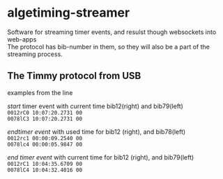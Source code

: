 # algetiming-streamer
Software for streaming timer events, and resulst though websockets into web-apps  
The protocol has bib-number in them, so they will also be a part of the streaming process.  
  
## The Timmy protocol from USB
examples from the line  
  
*start* timer event with current time bib12(right) and bib79(left)  
`0012rC0 10:07:20.2731 00`  
`0078lC3 10:07:20.2731 00`  
  
*endtimer event* with used time for bib12 (right), and bib78(left)  
`0012rc1 00:00:09.2540 00`  
`0078lc4 00:00:05.9847 00`  
   
*end timer event* with current time for bib12 (right), and bib79(left)  
`0012rC1 10:04:35.6709 00`  
`0078lC4 10:04:32.4016 00`  

